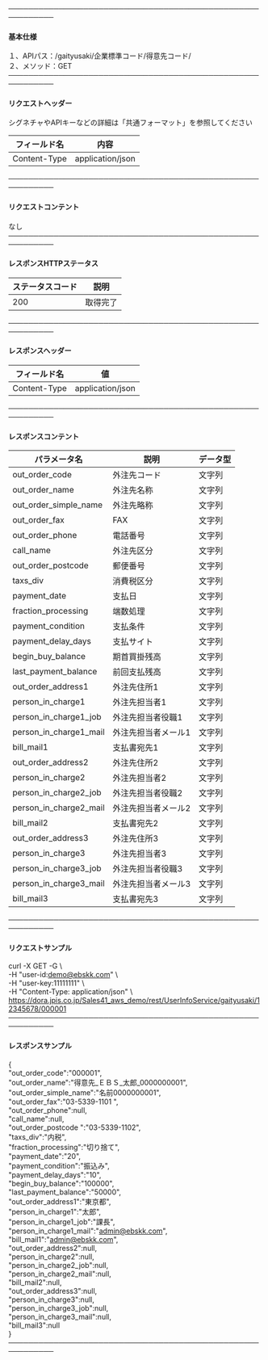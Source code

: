 ───────────────────────────────────────────────────────────<br>
#### 基本仕様
１、APIパス：/gaityusaki/企業標準コード/得意先コード/<br>
２、メソッド：GET<br>
───────────────────────────────────────────────────────────<br>
#### リクエストヘッダー
シグネチャやAPIキーなどの詳細は「共通フォーマット」を参照してください<br>

|フィールド名|内容|
|-|-|
|Content-Type|application/json|

───────────────────────────────────────────────────────────<br>
#### リクエストコンテント
なし<br>
───────────────────────────────────────────────────────────<br>
#### レスポンスHTTPステータス

|ステータスコード|説明|
|-|-|
|200|取得完了|

───────────────────────────────────────────────────────────<br>
#### レスポンスヘッダー

|フィールド名|値|
|-|-|
|Content-Type|application/json|

───────────────────────────────────────────────────────────<br>
#### レスポンスコンテント

|パラメータ名|説明|データ型|
|-|-|-|
|out_order_code|外注先コード|文字列|
|out_order_name|外注先名称|文字列|
|out_order_simple_name|外注先略称|文字列|
|out_order_fax|FAX|文字列|
|out_order_phone|電話番号|文字列|
|call_name|外注先区分|文字列|
|out_order_postcode|郵便番号|文字列|
|taxs_div|消費税区分|文字列|
|payment_date|支払日|文字列|
|fraction_processing|端数処理|文字列|
|payment_condition|支払条件|文字列|
|payment_delay_days|支払サイト|文字列|
|begin_buy_balance|期首買掛残高|文字列|
|last_payment_balance|前回支払残高|文字列|
|out_order_address1|外注先住所1|文字列|
|person_in_charge1|外注先担当者1|文字列|
|person_in_charge1_job|外注先担当者役職1|文字列|
|person_in_charge1_mail|外注先担当者メール1|文字列|
|bill_mail1|支払書宛先1|文字列|
|out_order_address2|外注先住所2|文字列|
|person_in_charge2|外注先担当者2|文字列|
|person_in_charge2_job|外注先担当者役職2|文字列|
|person_in_charge2_mail|外注先担当者メール2|文字列|
|bill_mail2|支払書宛先2|文字列|
|out_order_address3|外注先住所3|文字列|
|person_in_charge3|外注先担当者3|文字列|
|person_in_charge3_job|外注先担当者役職3|文字列|
|person_in_charge3_mail|外注先担当者メール3|文字列|
|bill_mail3|支払書宛先3|文字列|

───────────────────────────────────────────────────────────<br>
#### リクエストサンプル
curl -X GET -G \ <br>
 -H "user-id:demo@ebskk.com" \ <br>
 -H "user-key:11111111" \ <br>
 -H "Content-Type: application/json" \ <br>
https://dora.jpis.co.jp/Sales41_aws_demo/rest/UserInfoService/gaityusaki/12345678/000001 <br>
───────────────────────────────────────────────────────────<br>
#### レスポンスサンプル
{<br>
  "out_order_code":"000001",<br>
  "out_order_name":"得意先_ＥＢＳ_太郎_0000000001",<br>
  "out_order_simple_name":"名前0000000001",<br>
  "out_order_fax":"03-5339-1101  ",<br>
  "out_order_phone":null,<br>
  "call_name":null,<br>
  "out_order_postcode ":"03-5339-1102",<br>
  "taxs_div":"内税",<br>
  "fraction_processing":"切り捨て",<br>
  "payment_date":"20",<br>
  "payment_condition":"振込み",<br>
  "payment_delay_days":"10",<br>
  "begin_buy_balance":"100000",<br>
  "last_payment_balance":"50000",<br>
  "out_order_address1":"東京都",<br>
  "person_in_charge1":"太郎",<br>
  "person_in_charge1_job":"課長",<br>
  "person_in_charge1_mail":"admin@ebskk.com",<br>
  "bill_mail1":"admin@ebskk.com",<br>
  "out_order_address2":null,<br>
  "person_in_charge2":null,<br>
  "person_in_charge2_job":null,<br>
  "person_in_charge2_mail":null,<br>
  "bill_mail2":null,<br>
  "out_order_address3":null,<br>
  "person_in_charge3":null,<br>
  "person_in_charge3_job":null,<br>
  "person_in_charge3_mail":null,<br>
  "bill_mail3":null<br>
}<br>
───────────────────────────────────────────────────────────<br>
